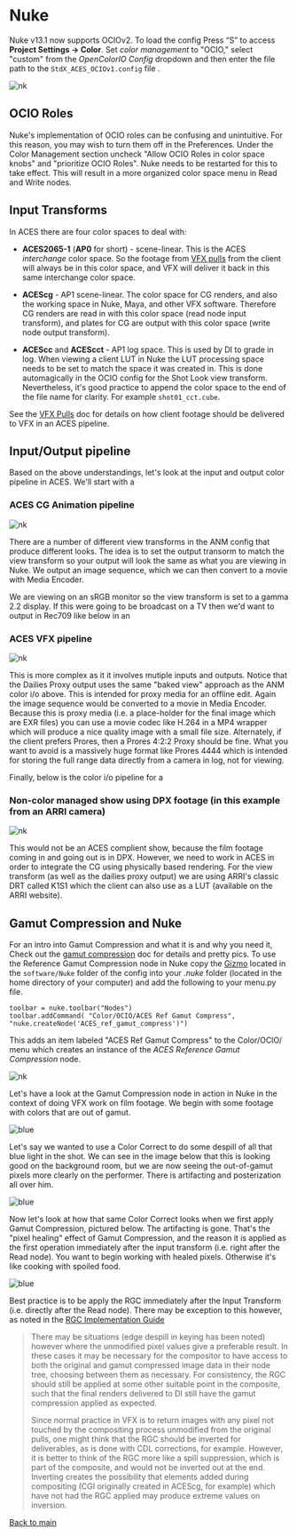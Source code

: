 # Nuke

Nuke v13.1 now supports OCIOv2. To load the config Press “S” to access **Project Settings → Color**. Set *color management* to "OCIO," select "custom" from the *OpenColorIO Config* dropdown and then enter the file path to the  ````StdX_ACES_OCIOv1.config```` file . 

![nk](img/Nuke1.png)

## OCIO Roles

Nuke's implementation of OCIO roles can be confusing and unintuitive. For this reason, you may wish to turn them off in the Preferences. Under the Color Management section uncheck "Allow OCIO Roles in color space knobs" and "prioritize OCIO Roles". Nuke needs to be restarted for this to take effect. This will result in a more organized color space menu in Read and Write nodes.

## Input Transforms

In ACES there are four color spaces to deal with:

- **ACES2065-1** (**AP0** for short) - scene-linear. This is the ACES *interchange* color space. So the footage from [VFX pulls](VFXpulls.md) from the client will always be in this color space, and VFX will deliver it back in this same interchange color space. 

- **ACEScg** - AP1 scene-linear. The color space for CG renders, and also the working space in Nuke, Maya, and other VFX software. Therefore CG renders are read in with this color space (read node input transform), and plates for CG are output with this color space (write node output transform).

- **ACEScc** and **ACEScct** - AP1 log space. This is used by DI to grade in log. When viewing a client LUT in Nuke the LUT processing space needs to be set to match the space it was created in. This is done automagically in the OCIO config for the Shot Look view transform. Nevertheless, it's good practice to append the color space to the end of the file name for clarity. For example ````shot01_cct.cube````. 

See the [VFX Pulls](VFXpulls.md) doc for details on how client footage should be delivered to VFX in an ACES pipeline.

## Input/Output pipeline

Based on the above understandings, let's look at the input and output  color pipeline in ACES. We'll start with a 

### ACES CG Animation pipeline

![nk](img/ACESpipeline_ANM.jpg)

There are a number of different view transforms in the ANM config that produce different looks. The idea is to set the output transorm to match the view transform so your output will look the same as what you are viewing in Nuke. We output an image sequence, which we can then convert to a movie with Media Encoder. 

We are viewing on an sRGB monitor so the view transform is set to a gamma 2.2 display. If this were going to be broadcast on a TV then we'd want to output in Rec709 like below in an

### ACES VFX pipeline

![nk](img/ACESpipeline_VFX.jpg)

This is more complex as it it involves mutiple inputs and outputs. Notice that the Dailies Proxy output uses the same "baked view" approach as the ANM color i/o above. This is intended for proxy media for an offline edit. Again the image sequence would be converted to a movie in Media Encoder. Because this is proxy media (i.e. a place-holder for the final image which are EXR files) you can use a movie codec like H.264 in a MP4 wrapper which will produce a nice quality image with a small file size. Alternately, if the client prefers Prores, then a Prores 4:2:2 Proxy should be fine. What you want to avoid is a massively huge format like Prores 4444 which is intended for storing the full range data directly from a camera in log, not for viewing.

Finally, below is the color i/o pipeline for a 

### Non-color managed show using DPX footage (in this example from an ARRI camera)

![nk](img/ACESpipeline_DPX.jpg)

This would not be an ACES complient show, because the film footage coming in and going out is in DPX. However, we need to work in ACES in order to integrate the CG using physically based rendering. For the view transform (as well as the dailies proxy output) we are using ARRI's classic DRT called K1S1 which the client can also use as a LUT (available on the ARRI website).


## Gamut Compression and Nuke

For an intro into Gamut Compression and what it is and why you need it, Check out the [gamut compression](gamut.md) doc for details and pretty pics. To use the Reference Gamut Compression node in Nuke copy the [Gizmo](../StdX_ACES/software/Nuke) located in the ```software/Nuke``` folder of the config into your *.nuke* folder (located in the home directory of your computer) and add the following to your menu.py file. 

````
toolbar = nuke.toolbar("Nodes")
toolbar.addCommand( "Color/OCIO/ACES Ref Gamut Compress", "nuke.createNode('ACES_ref_gamut_compress')")
````
This adds an item labeled "ACES Ref Gamut Compress" to the Color/OCIO/ menu which creates an instance of the *ACES Reference Gamut Compression* node.

![nk](img/Nuke3.png)


Let's have a look at the Gamut Compression node in action in Nuke in the context of doing VFX work on film footage. We begin with some footage with colors that are out of gamut. 

![blue](img/guitar1.png)

Let's say we wanted to use a Color Correct to do some despill of all that blue light in the shot. We can see in the image below that this is looking good on the background room, but we are now seeing the out-of-gamut pixels more clearly on the performer. There is artifacting and posterization all over him.

![blue](img/guitar2.png)

Now let's look at how that same Color Correct looks when we first apply Gamut Compression, pictured below. The artifacting is gone. That's the "pixel healing" effect of Gamut Compression, and the reason it is applied as the first operation immediately after the input transform (i.e. right after the Read node). You want to begin working with healed pixels. Otherwise it's like cooking with spoiled food.

![blue](img/guitar3.png)

Best practice is to be apply the RGC immediately after the Input Transform (i.e. directly after the Read node). There may be exception to this however, as noted in the [RGC Implementation Guide](https://paper.dropbox.com/doc/ACES-Gamut-Compression-User-Guide-8AodniaKveYsNgOwkuhTl)

> There may be situations (edge despill in keying has been noted) however where the unmodified pixel values give a preferable result. In these cases it may be necessary for the compositor to have access to both the original and gamut compressed image data in their node tree, choosing between them as necessary. For consistency, the RGC should still be applied at some other suitable point in the composite, such that the final renders delivered to DI still have the gamut compression applied as expected.
>
> Since normal practice in VFX is to return images with any pixel not touched by the compositing process unmodified from the original pulls, one might think that the RGC should be inverted for deliverables, as is done with CDL corrections, for example. However, it is better to think of the RGC more like a spill suppression, which is part of the composite, and would not be inverted out at the end. Inverting creates the possibility that elements added during compositing (CGI  originally created in ACEScg, for example) which have not had the RGC applied may produce extreme values on inversion. 




[Back to main](../StdX_ACES)

